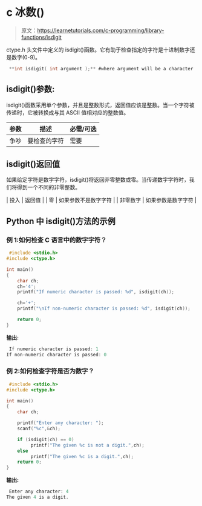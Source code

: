 # c 冰数()

> 原文：<https://learnetutorials.com/c-programming/library-functions/isdigit>

ctype.h 头文件中定义的 isdigit()函数。它有助于检查指定的字符是十进制数字还是数字(0-9)。

```c
 **int isdigit( int argument );** #where argument will be a character 

```

## isdigit()参数:

isdigit()函数采用单个参数，并且是整数形式，返回值应该是整数。当一个字符被传递时，它被转换成与其 ASCII 值相对应的整数值。

| 参数 | 描述 | 必需/可选 |
| --- | --- | --- |
| 争吵 | 要检查的字符 | 需要 |

## isdigit()返回值

如果给定字符是数字字符，isdigit()将返回非零整数或零。当传递数字字符时，我们将得到一个不同的非零整数。

| 投入 | 返回值 |
| 零 | 如果参数不是数字字符 |
| 非零数字 | 如果参数是数字字符 |

## Python 中 isdigit()方法的示例

### 例 1:如何检查 C 语言中的数字字符？

```c
 #include <stdio.h>
#include <ctype.h>

int main()
{
    char ch;
    ch='4';
    printf("If numeric character is passed: %d", isdigit(ch));

    ch='+';
    printf("\nIf non-numeric character is passed: %d", isdigit(ch));

    return 0;
} 

```

**输出:**

```c
 If numeric character is passed: 1
If non-numeric character is passed: 0 
```

### 例 2:如何检查字符是否为数字？

```c
 #include <stdio.h>
#include <ctype.h>

int main()
{
    char ch;

    printf("Enter any character: ");
    scanf("%c",&ch);

    if (isdigit(ch) == 0)
         printf("The given %c is not a digit.",ch);
    else
         printf("The given %c is a digit.",ch);
    return 0;
} 

```

**输出:**

```c
 Enter any character: 4
The given 4 is a digit. 
```
